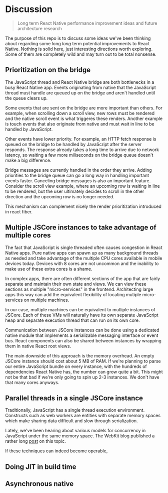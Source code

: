 # Discussion

> Long term React Native performance improvement ideas and future architecture research

The purpose of this repo is to discuss some ideas we've been thinking about regarding some long *long* term potential improvements to React Native. Nothing is solid here, just interesting directions worth exploring. Some of them are completely wild and may turn out to be total nonsense.

## Prioritization on the bridge

The JavaScript thread and React Native bridge are both bottlenecks in a busy React Native app. Events originating from native that the JavaScript thread must handle are queued up on the bridge and aren't handled until the queue clears up.

Some events that are sent on the bridge are more important than others. For example, when scrolling down a scroll view, new rows must be rendered and the native scroll event is what triggeres these renders. Another example is touch events that also originate from native and must wait in line to be handled by JavaScript.

Other events have lower priority. For example, an HTTP fetch response is queued on the bridge to be handled by JavaScript after the server responds. The response already takes a long time to arrive due to network latency, so waiting a few more miliseconds on the bridge queue doesn't make a big difference.

Bridge messages are currently handled in the order they arrive. Adding priorities to the bridge queue can go a long way in handling important events faster. Canceling bridge messages is also an important feature. Consider the scroll view example, where an upcoming row is waiting in line to be rendered, but the user ultimately decides to scroll in the other direction and the upcoming row is no longer needed.

This mechanism can complement nicely the render prioritization introduced in react fiber.

## Multiple JSCore instances to take advantage of multiple cores

The fact that JavaScript is single threaded often causes congestion in React Native apps. Pure native apps can spawn up as many background threads as needed and take advantage of the multiple CPU cores available in mobile devices today. Devices with 8 cores are not uncommon and the inability to make use of these extra cores is a shame.

In complex apps, there are often different sections of the app that are fairly separate and maintain their own state and views. We can view these sections as multiple "micro-services" in the frontend. Architecting large apps this way can add the equivalent flexibility of locating mutiple micro-services on multiple machines.

In our case, multiple machines can be equivalent to mutliple instances of JSCore. Each of these VMs will naturally have its own separate JavaScript heap and separate execution thread that can run on its own core.

Communication between JSCore instances can be done using a dedicated native module that implements a serializable messaging interface or event bus. React components can also be shared between instances by wrapping them in native React root views.

The main downside of this approach is the memory overhead. An empty JSCore instance should cost about 5 MB of RAM. If we're planning to parse our entire JavaScript bundle on every instance, with the hundreds of dependencies React Native has, the number can grow quite a bit. This might not be that bad if we're only going to spin up 2-3 instances. We don't have that many cores anyways.

## Parallel threads in a single JSCore instance

Traditionally, JavaScript has a single thread execution environment. Constructs such as web workers are entities with separate memory spaces which make sharing data difficult and slow through serialization.

Lately, we've been hearing about various models for concurrency in JavaScript under the same memory space. The WebKit blog published a rather long [post](https://webkit.org/blog/7846/concurrent-javascript-it-can-work/) on this topic.

If these techniques can indeed become operable, 

## Doing JIT in build time

## Asynchronous native 
